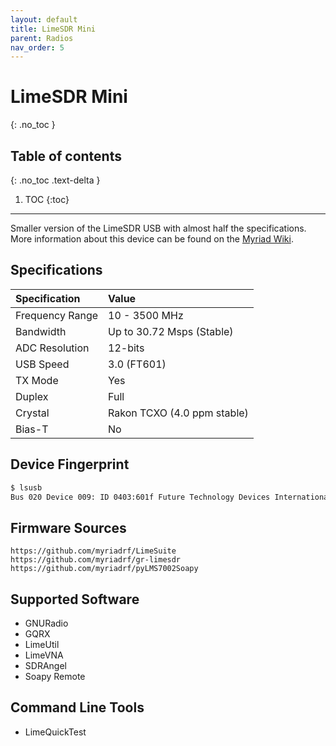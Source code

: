 ```yaml
---
layout: default
title: LimeSDR Mini
parent: Radios
nav_order: 5
---
```


# LimeSDR Mini
{: .no_toc }

## Table of contents
{: .no_toc .text-delta }

1. TOC
{:toc}

---

Smaller version of the LimeSDR USB with almost half the specifications. More information about this device can be found on the [Myriad Wiki](https://wiki.myriadrf.org/LimeSDR-Mini). 

## Specifications

| Specification   | Value           |
|:----------------|:----------------|
| Frequency Range | 10 - 3500 MHz   |
| Bandwidth       | Up to 30.72 Msps (Stable) |
| ADC Resolution  | 12-bits         |
| USB Speed       | 3.0 (FT601)     |
| TX Mode         | Yes             |
| Duplex          | Full            |
| Crystal         | Rakon TCXO (4.0 ppm stable) |
| Bias-T          | No              |

## Device Fingerprint
```bash
$ lsusb
Bus 020 Device 009: ID 0403:601f Future Technology Devices International Limited LimeSDR Mini  Serial: XXXXXXXXXXXXXX
```

## Firmware Sources
```
https://github.com/myriadrf/LimeSuite
https://github.com/myriadrf/gr-limesdr
https://github.com/myriadrf/pyLMS7002Soapy
```

## Supported Software
- GNURadio
- GQRX
- LimeUtil
- LimeVNA
- SDRAngel
- Soapy Remote

## Command Line Tools
- LimeQuickTest
